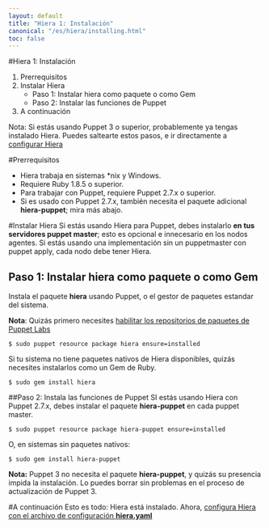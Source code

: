 ```yaml
---
layout: default
title: "Hiera 1: Instalación"
canonical: "/es/hiera/installing.html"
toc: false
---
```


#Hiera 1: Instalación

1. Prerrequisitos
2. Instalar Hiera
	+ Paso 1: Instalar hiera como paquete o como Gem
	+ Paso 2: Instalar las funciones de Puppet
3. A continuación

Nota: Si estás usando Puppet 3 o superior, probablemente ya tengas instalado Hiera. Puedes saltearte estos pasos, e ir directamente a [configurar Hiera](http://docs.puppetlabs.com/es/hiera/configuring.html)

#Prerrequisitos

+ Hiera trabaja en sistemas \*nix y Windows.
+ Requiere Ruby 1.8.5 o superior.
+ Para trabajar con Puppet, requiere Puppet 2.7.x o superior.
+ Si es usado con Puppet 2.7.x, también necesita el paquete adicional **hiera-puppet**;  mira más abajo.

#Instalar Hiera
Si estás usando Hiera para Puppet, debes instalarlo **en tus servidores puppet master**; esto es opcional e innecesario en los nodos agentes. Si estás usando una implementación sin un puppetmaster con puppet apply, cada nodo debe tener Hiera.

## Paso 1: Instalar hiera como paquete o como Gem
Instala el paquete **hiera** usando Puppet, o el gestor de paquetes estandar del sistema.

**Nota**: Quizás primero necesites [habilitar los repositorios de paquetes de Puppet Labs](http://docs.puppetlabs.com/guides/puppetlabs_package_repositories.html)
	
	$ sudo puppet resource package hiera ensure=installed

Si tu sistema no tiene paquetes nativos de Hiera disponibles, quizás necesites instalarlos como un Gem de Ruby.

	$ sudo gem install hiera

##Paso 2: Instala las funciones de Puppet
SI estás usando Hiera con Puppet 2.7.x, debes instalar el paquete **hiera-puppet** en cada puppet master.

	$ sudo puppet resource package hiera-puppet ensure=installed

O, en sistemas sin paquetes nativos:

	$ sudo gem install hiera-puppet

**Nota:** Puppet 3 no necesita el paquete **hiera-puppet**,  y quizás su presencia impida la instalación. Lo puedes borrar sin problemas en el proceso de actualización de Puppet 3.

#A continuación
Esto es todo: Hiera está instalado. Ahora, [configura Hiera con el archivo de configuración **hiera.yaml**](http://docs.puppetlabs.com/es/hiera/configuring.html)
